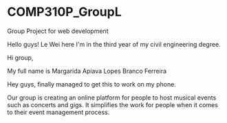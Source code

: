 # COMP310P_GroupL
Group Project for web development 

Hello guys! Le Wei here
I'm in the third year of my civil engineering degree.

Hi group,

My full name is Margarida Apiava Lopes Branco Ferreira 

Hey guys, finally managed to get this to work on my phone.

Our group is creating an online platform for people to host musical events such as concerts and gigs. It simplifies the work for people when it comes to their event management process.

